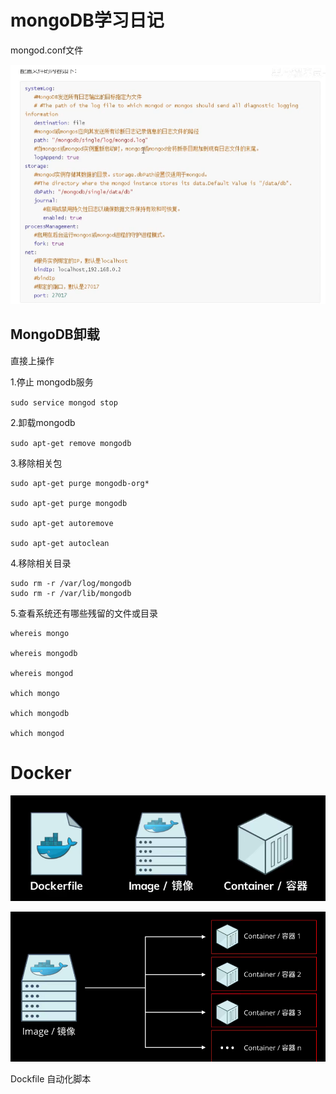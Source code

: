 # mongoDB学习日记

mongod.conf文件

![image-20211020194512852](mongoDB.assets/image-20211020194512852.png)

## MongoDB卸载

直接上操作

1.停止 mongodb服务

`sudo service mongod stop`

2.卸载mongodb

`sudo apt-get remove mongodb`

3.移除相关包

```
sudo apt-get purge mongodb-org*

sudo apt-get purge mongodb

sudo apt-get autoremove

sudo apt-get autoclean
```

4.移除相关目录

```
sudo rm -r /var/log/mongodb
sudo rm -r /var/lib/mongodb
```

5.查看系统还有哪些残留的文件或目录

```
whereis mongo

whereis mongodb

whereis mongod

which mongo

which mongodb

which mongod
```

# Docker

![image-20211020203023234](mongoDB.assets/image-20211020203023234.png)

![image-20211020203038735](mongoDB.assets/image-20211020203038735.png)

Dockfile 自动化脚本
